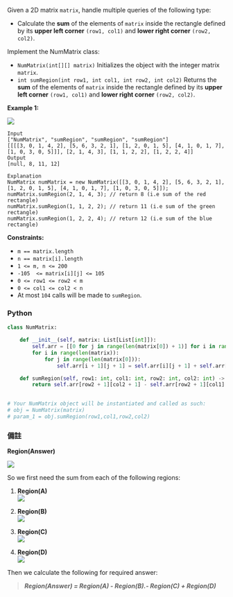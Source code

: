Given a 2D matrix  `matrix`, handle multiple queries of the following type:

-   Calculate the  **sum**  of the elements of  `matrix`  inside the rectangle defined by its  **upper left corner**  `(row1, col1)`  and  **lower right corner**  `(row2, col2)`.

Implement the NumMatrix class:

-   `NumMatrix(int[][] matrix)`  Initializes the object with the integer matrix  `matrix`.
-   `int sumRegion(int row1, int col1, int row2, int col2)`  Returns the  **sum**  of the elements of  `matrix`  inside the rectangle defined by its  **upper left corner**  `(row1, col1)`  and  **lower right corner**  `(row2, col2)`.

**Example 1:**

![](https://assets.leetcode.com/uploads/2021/03/14/sum-grid.jpg)
```
Input
["NumMatrix", "sumRegion", "sumRegion", "sumRegion"]
[[[[3, 0, 1, 4, 2], [5, 6, 3, 2, 1], [1, 2, 0, 1, 5], [4, 1, 0, 1, 7], [1, 0, 3, 0, 5]]], [2, 1, 4, 3], [1, 1, 2, 2], [1, 2, 2, 4]]
Output
[null, 8, 11, 12]

Explanation
NumMatrix numMatrix = new NumMatrix([[3, 0, 1, 4, 2], [5, 6, 3, 2, 1], [1, 2, 0, 1, 5], [4, 1, 0, 1, 7], [1, 0, 3, 0, 5]]);
numMatrix.sumRegion(2, 1, 4, 3); // return 8 (i.e sum of the red rectangle)
numMatrix.sumRegion(1, 1, 2, 2); // return 11 (i.e sum of the green rectangle)
numMatrix.sumRegion(1, 2, 2, 4); // return 12 (i.e sum of the blue rectangle)
```

**Constraints:**

-   `m == matrix.length`
-   `n == matrix[i].length`
-   `1 <= m, n <= 200`
-   `-105  <= matrix[i][j] <= 105`
-   `0 <= row1 <= row2 < m`
-   `0 <= col1 <= col2 < n`
-   At most  `104`  calls will be made to  `sumRegion`.


### Python
```python
class NumMatrix:

    def __init__(self, matrix: List[List[int]]):
        self.arr = [[0 for j in range(len(matrix[0]) + 1)] for i in range(len(matrix) + 1)]
        for i in range(len(matrix)):
            for j in range(len(matrix[0])):
                self.arr[i + 1][j + 1] = self.arr[i][j + 1] + self.arr[i + 1][j] - self.arr[i][j] + matrix[i][j]

    def sumRegion(self, row1: int, col1: int, row2: int, col2: int) -> int:
        return self.arr[row2 + 1][col2 + 1] - self.arr[row2 + 1][col1] - self.arr[row1][col2 + 1] + self.arr[row1][col1]

    
# Your NumMatrix object will be instantiated and called as such:
# obj = NumMatrix(matrix)
# param_1 = obj.sumRegion(row1,col1,row2,col2)
```


### 備註
**Region(Answer)**

![](https://assets.leetcode.com/users/images/0aea4bfa-0ffc-4f39-9343-c940e2ae1036_1654216134.4848273.png)

So we first need the sum from each of the following regions:

1.  **Region(A)**  
    ![](https://assets.leetcode.com/users/images/06bd526d-17e1-4474-886f-cc9b3e6a5eb6_1654216261.9611187.png)
    
2.  **Region(B)**  
    ![](https://assets.leetcode.com/users/images/dd31bd1a-c130-4e17-a5a5-d3e9148c3477_1654216305.3489735.png)
    
3.  **Region(C)**  
    ![](https://assets.leetcode.com/users/images/6dc28313-648f-48fe-a4b7-b73f7d843b80_1654216353.8426402.png)
    
4.  **Region(D)**  
    ![](https://assets.leetcode.com/users/images/9395743f-ab67-4e31-acbf-b153094d3fb4_1654216433.38144.png)
    

Then we calculate the following for required answer:

> _**Region(Answer) = Region(A) - Region(B).- Region(C) + Region(D)**_